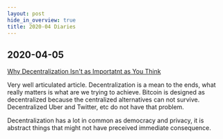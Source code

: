 ```yaml
---
layout: post
hide_in_overview: true
title: 2020-04 Diaries
---
```


## 2020-04-05
[Why Decentralization Isn't as Importatnt as You
Think](https://unchainedpodcast.com/why-decentralization-isnt-as-important-as-you-think/)

Very well articulated article. Decentralization is a mean to the
ends, what really matters is what are we trying to achieve. Bitcoin
is designed as decentralized because the centralized alternatives can
not survive. Decentralized Uber and Twitter, etc do not have that
problem.

Decentralization has a lot in common as democracy and privacy, it is
abstract things that might not have preceived immediate
consequence.